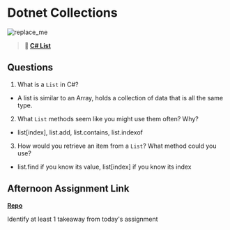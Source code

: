 # Dotnet Collections

![replace_me](https://codeworks.blob.core.windows.net/public/assets/img/illustrations/placeholder.svg)

> **📖 [C# List](https://codeworksacademy.com/fs-student-guide/resources/wk10/02-List-Methods)**

## Questions

1. What is a `List` in C#?

- A list is similar to an Array, holds a collection of data that is all the same type.

2. What `List` methods seem like you might use them often? Why?

- list[index], list.add, list.contains, list.indexof

3. How would you retrieve an item from a `List`? What method could you use?

- list.find if you know its value, list[index] if you know its index

## Afternoon Assignment Link

**[Repo](https://github.com/zroes/gregslist_cSharp)**

Identify at least 1 takeaway from today's assignment
